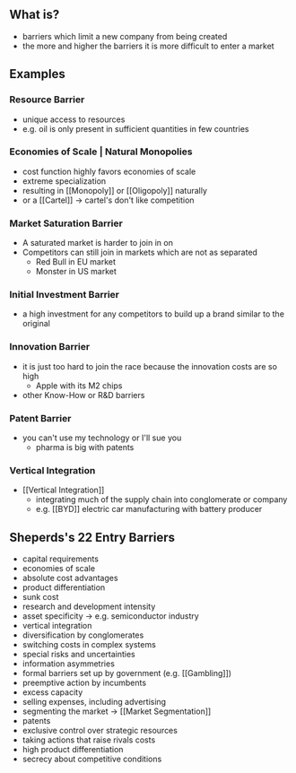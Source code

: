 ## What is?
- barriers which limit a new company from being created
- the more and higher the barriers it is more difficult to enter a market 
## Examples
### Resource Barrier
- unique access to resources
- e.g. oil is only present in sufficient quantities in few countries
### Economies of Scale | Natural Monopolies
- cost function highly favors economies of scale
- extreme specialization
- resulting in [[Monopoly]] or [[Oligopoly]] naturally
- or a [[Cartel]] -> cartel's don't like competition
### Market Saturation Barrier
- A saturated market is harder to join in on
- Competitors can still join in markets which are not as separated
	- Red Bull in EU market
	- Monster in US market
### Initial Investment Barrier
- a high investment for any competitors to build up a brand similar to the original
### Innovation Barrier
- it is just too hard to join the race because the innovation costs are so high
	- Apple with its M2 chips
- other Know-How or R&D barriers
### Patent Barrier
- you can't use my technology or I'll sue you
	- pharma is big with patents
### Vertical Integration
- [[Vertical Integration]]
	- integrating much of the supply chain into conglomerate or company
	- e.g. [[BYD]] electric car manufacturing with battery producer
## Sheperds's 22 Entry Barriers
- capital requirements
- economies of scale
- absolute cost advantages
- product differentiation
- sunk cost
- research and development intensity
- asset specificity -> e.g. semiconductor industry
- vertical integration
- diversification by conglomerates
- switching costs in complex systems
- special risks and uncertainties 
- information asymmetries
- formal barriers set up by government (e.g. [[Gambling]])
- preemptive action by incumbents
- excess capacity
- selling expenses, including advertising
- segmenting the market -> [[Market Segmentation]]
- patents 
- exclusive control over strategic resources
- taking actions that raise rivals costs
- high product differentiation
- secrecy about competitive conditions